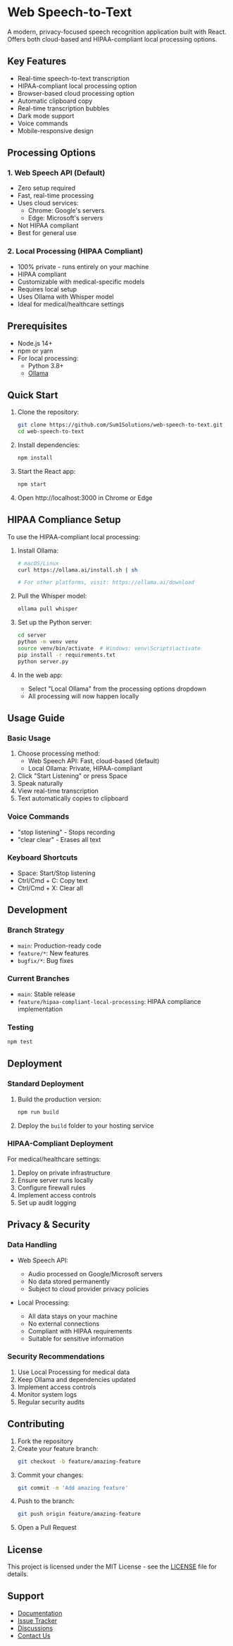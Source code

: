 # Web Speech-to-Text

A modern, privacy-focused speech recognition application built with React. Offers both cloud-based and HIPAA-compliant local processing options.

## Key Features

- Real-time speech-to-text transcription
- HIPAA-compliant local processing option
- Browser-based cloud processing option
- Automatic clipboard copy
- Real-time transcription bubbles
- Dark mode support
- Voice commands
- Mobile-responsive design

## Processing Options

### 1. Web Speech API (Default)
- Zero setup required
- Fast, real-time processing
- Uses cloud services:
  - Chrome: Google's servers
  - Edge: Microsoft's servers
- Not HIPAA compliant
- Best for general use

### 2. Local Processing (HIPAA Compliant)
- 100% private - runs entirely on your machine
- HIPAA compliant
- Customizable with medical-specific models
- Requires local setup
- Uses Ollama with Whisper model
- Ideal for medical/healthcare settings

## Prerequisites

- Node.js 14+
- npm or yarn
- For local processing:
  - Python 3.8+
  - [Ollama](https://ollama.ai)

## Quick Start

1. Clone the repository:
   ```bash
   git clone https://github.com/Sum1Solutions/web-speech-to-text.git
   cd web-speech-to-text
   ```

2. Install dependencies:
   ```bash
   npm install
   ```

3. Start the React app:
   ```bash
   npm start
   ```

4. Open http://localhost:3000 in Chrome or Edge

## HIPAA Compliance Setup

To use the HIPAA-compliant local processing:

1. Install Ollama:
   ```bash
   # macOS/Linux
   curl https://ollama.ai/install.sh | sh
   
   # For other platforms, visit: https://ollama.ai/download
   ```

2. Pull the Whisper model:
   ```bash
   ollama pull whisper
   ```

3. Set up the Python server:
   ```bash
   cd server
   python -m venv venv
   source venv/bin/activate  # Windows: venv\Scripts\activate
   pip install -r requirements.txt
   python server.py
   ```

4. In the web app:
   - Select "Local Ollama" from the processing options dropdown
   - All processing will now happen locally

## Usage Guide

### Basic Usage
1. Choose processing method:
   - Web Speech API: Fast, cloud-based (default)
   - Local Ollama: Private, HIPAA-compliant
2. Click "Start Listening" or press Space
3. Speak naturally
4. View real-time transcription
5. Text automatically copies to clipboard

### Voice Commands
- "stop listening" - Stops recording
- "clear clear" - Erases all text

### Keyboard Shortcuts
- Space: Start/Stop listening
- Ctrl/Cmd + C: Copy text
- Ctrl/Cmd + X: Clear all

## Development

### Branch Strategy
- `main`: Production-ready code
- `feature/*`: New features
- `bugfix/*`: Bug fixes

### Current Branches
- `main`: Stable release
- `feature/hipaa-compliant-local-processing`: HIPAA compliance implementation

### Testing
```bash
npm test
```

## Deployment

### Standard Deployment
1. Build the production version:
   ```bash
   npm run build
   ```
2. Deploy the `build` folder to your hosting service

### HIPAA-Compliant Deployment
For medical/healthcare settings:
1. Deploy on private infrastructure
2. Ensure server runs locally
3. Configure firewall rules
4. Implement access controls
5. Set up audit logging

## Privacy & Security

### Data Handling
- Web Speech API:
  - Audio processed on Google/Microsoft servers
  - No data stored permanently
  - Subject to cloud provider privacy policies

- Local Processing:
  - All data stays on your machine
  - No external connections
  - Compliant with HIPAA requirements
  - Suitable for sensitive information

### Security Recommendations
1. Use Local Processing for medical data
2. Keep Ollama and dependencies updated
3. Implement access controls
4. Monitor system logs
5. Regular security audits

## Contributing

1. Fork the repository
2. Create your feature branch:
   ```bash
   git checkout -b feature/amazing-feature
   ```
3. Commit your changes:
   ```bash
   git commit -m 'Add amazing feature'
   ```
4. Push to the branch:
   ```bash
   git push origin feature/amazing-feature
   ```
5. Open a Pull Request

## License

This project is licensed under the MIT License - see the [LICENSE](LICENSE) file for details.

## Support

- [Documentation](docs/)
- [Issue Tracker](issues/)
- [Discussions](discussions/)
- [Contact Us](mailto:support@example.com)
